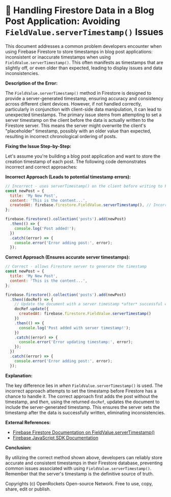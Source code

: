 # 🐞 Handling Firestore Data in a Blog Post Application: Avoiding `FieldValue.serverTimestamp()` Issues


This document addresses a common problem developers encounter when using Firebase Firestore to store timestamps in blog post applications: inconsistent or inaccurate timestamps when using `FieldValue.serverTimestamp()`.  This often manifests as timestamps that are slightly off, or even older than expected, leading to display issues and data inconsistencies.

**Description of the Error:**

The `FieldValue.serverTimestamp()` method in Firestore is designed to provide a server-generated timestamp, ensuring accuracy and consistency across different client devices. However, if not handled correctly, particularly in conjunction with client-side data manipulation, it can lead to unexpected timestamps.  The primary issue stems from attempting to set a server timestamp on the client before the data is actually written to the Firestore server.  This means the server might overwrite the client's "placeholder" timestamp, possibly with an older value than expected, resulting in incorrect chronological ordering of posts.


**Fixing the Issue Step-by-Step:**

Let's assume you're building a blog post application and want to store the creation timestamp of each post.  The following code demonstrates incorrect and correct approaches:


**Incorrect Approach (Leads to potential timestamp errors):**

```javascript
// Incorrect - uses serverTimestamp() on the client before writing to Firestore.
const newPost = {
  title: 'My New Post',
  content: 'This is the content...',
  createdAt: firebase.firestore.FieldValue.serverTimestamp(), // Incorrect placement!
};

firebase.firestore().collection('posts').add(newPost)
  .then(() => {
    console.log('Post added!');
  })
  .catch((error) => {
    console.error('Error adding post:', error);
  });
```

**Correct Approach (Ensures accurate server timestamps):**

```javascript
// Correct - allows Firestore server to generate the timestamp
const newPost = {
  title: 'My New Post',
  content: 'This is the content...',
};

firebase.firestore().collection('posts').add(newPost)
  .then((docRef) => {
    // Update the document with a server timestamp *after* successful creation
    docRef.update({
      createdAt: firebase.firestore.FieldValue.serverTimestamp()
    })
    .then(() => {
      console.log('Post added with server timestamp!');
    })
    .catch((error) => {
      console.error('Error updating timestamp:', error);
    });
  })
  .catch((error) => {
    console.error('Error adding post:', error);
  });

```


**Explanation:**

The key difference lies in *when* `FieldValue.serverTimestamp()` is used.  The incorrect approach attempts to set the timestamp before Firestore has a chance to handle it. The correct approach first adds the post without the timestamp, and *then*, using the returned `docRef`, updates the document to include the server-generated timestamp. This ensures the server sets the timestamp after the data is successfully written, eliminating inconsistencies.


**External References:**

* [Firebase Firestore Documentation on FieldValue.serverTimestamp()](https://firebase.google.com/docs/firestore/manage-data/add-data#server-timestamps)
* [Firebase JavaScript SDK Documentation](https://firebase.google.com/docs/web/setup)


**Conclusion:**

By utilizing the correct method shown above, developers can reliably store accurate and consistent timestamps in their Firestore database, preventing common issues associated with using `FieldValue.serverTimestamp()`.  Remember that the server's timestamp is the definitive source of truth.



Copyrights (c) OpenRockets Open-source Network. Free to use, copy, share, edit or publish.

